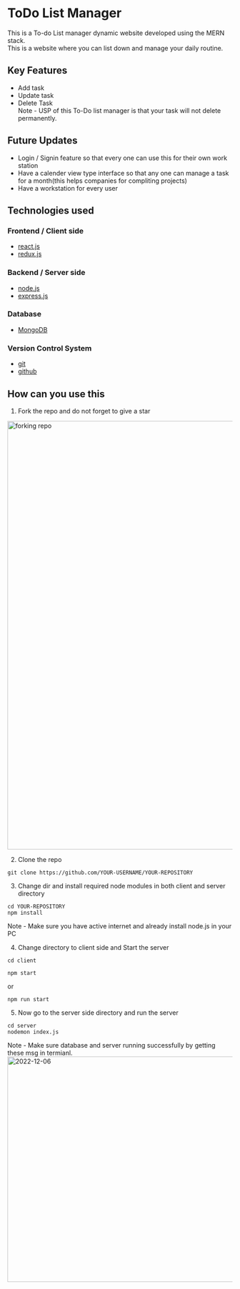 # ToDo List Manager
This is a To-do List manager dynamic website developed using the MERN stack.<br>
This is a website where you can list down and manage your daily routine.


## Key Features
- Add task 
- Update task
- Delete Task<br>
Note - USP of this To-Do list manager is that your task will not delete permanently. 

## Future Updates
- Login / Signin feature so that every one can use this for their own work station
- Have a calender view type interface so that any one can manage a task for a month(this helps companies for compliting projects)
- Have a workstation for every user 

## Technologies used

### Frontend / Client side
- [react.js](https://reactjs.org/)
- [redux.js](https://redux.js.org/)

### Backend / Server side 
- [node.js](https://nodejs.org/en/)
- [express.js](https://expressjs.com/)

### Database
- [MongoDB](https://www.mongodb.com/home)

### Version Control System
- [git](https://git-scm.com/)
- [github](https://github.com/)


## How can you use this

1. Fork the repo and do not forget to give a star    
<img width="960" alt="forking repo" src="https://www.freecodecamp.org/news/content/images/2022/02/image-29.png">

2. Clone the repo 
```
git clone https://github.com/YOUR-USERNAME/YOUR-REPOSITORY
```

3. Change dir and install required node modules in both client and server directory 
```
cd YOUR-REPOSITORY
npm install 
```
Note - Make sure you have active internet and already install node.js in your PC

4. Change directory to client side and Start the server 

```
cd client
```
```
npm start
```
or 
```
npm run start 
```

5. Now go to the server side directory and run the server 

```
cd server
nodemon index.js
```
Note - Make sure database and server running successfully by getting these msg in termianl. 
<img width="505" alt="2022-12-06" src="https://user-images.githubusercontent.com/93537069/205813137-f722d7d8-73f9-42b9-9a68-cfcbaa68f1cc.png">

